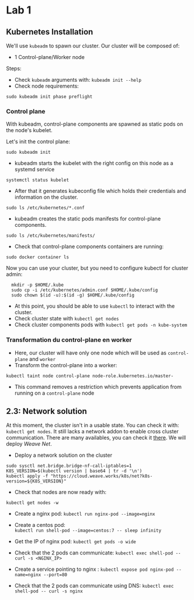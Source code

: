 # Lab 1

## Kubernetes Installation

We'll use `kubeadm` to spawn our cluster.
Our cluster will be composed of:

- 1 Control-plane/Worker node

Steps:

- Check `kubeadm` arguments with: `kubeadm init --help`
- Check node requirements:

```shell
sudo kubeadm init phase preflight
```

### Control plane

With kubeadm, control-plane components are spawned as static pods on the node's
kubelet.

Let's init the control plane:

```shell
sudo kubeadm init
```

- kubeadm starts the kubelet with the right config on this node as a systemd service

```shell
systemctl status kubelet
```

- After that it generates kubeconfig file which holds their credentials and information on the cluster.

```shell
sudo ls /etc/kubernetes/*.conf
```

- kubeadm creates the static pods manifests for control-plane components.

```shell
sudo ls /etc/kubernetes/manifests/
```

- Check that control-plane components containers are running:

```shell
sudo docker container ls
```

Now you can use your cluster, but you need to configure kubectl for cluster admin:
```shell
  mkdir -p $HOME/.kube
  sudo cp -i /etc/kubernetes/admin.conf $HOME/.kube/config
  sudo chown $(id -u):$(id -g) $HOME/.kube/config
```

- At this point, you should be able to use `kubectl` to interact with the
  cluster.
- Check cluster state with `kubectl get nodes`
- Check cluster components pods with `kubectl get pods -n kube-system`


### Transformation du control-plane en worker

- Here, our cluster will have only one node which will be used as `control-plane` and `worker`
- Transform the control-plane into a worker:

```shell
kubectl taint node control-plane node-role.kubernetes.io/master-
```

- This command removes a restriction which prevents application from running on a `control-plane` node

## 2.3: Network solution

At this moment, the cluster isn't in a usable state. You can check it with:
`kubectl get nodes`. It still lacks a network addon to enable cross cluster
communication. There are many availables, you can check it [there](https://kubernetes.io/docs/setup/independent/create-cluster-kubeadm/#pod-network).
We will deploy _Weave Net_.

- Deploy a network solution on the cluster

```shell
sudo sysctl net.bridge.bridge-nf-call-iptables=1
K8S_VERSION=$(kubectl version | base64 | tr -d '\n')
kubectl apply -f "https://cloud.weave.works/k8s/net?k8s-version=${K8S_VERSION}"
```

- Check that nodes are now ready with:

```shell
kubectl get nodes -w
```

- Create a nginx pod:
  `kubectl run nginx-pod --image=nginx` 

- Create a centos pod:  
  `kubectl run shell-pod --image=centos:7 -- sleep infinity` 

- Get the IP of nginx pod: 
  `kubectl get pods -o wide`

- Check that the 2 pods can communicate:
  `kubectl exec shell-pod -- curl -s <NGINX_IP>`

- Create a service pointing to nginx : 
  `kubectl expose pod nginx-pod --name=nginx --port=80`

- Check that the 2 pods can communicate using DNS:
  `kubectl exec shell-pod -- curl -s nginx`
